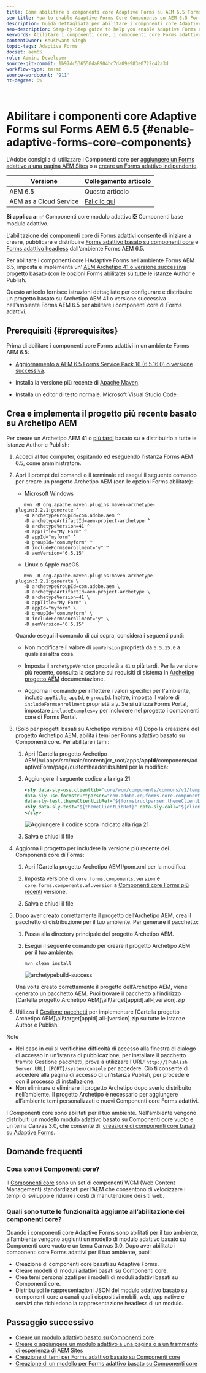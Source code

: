```yaml
---
title: Come abilitare i componenti core Adaptive Forms su AEM 6.5 Forms?
seo-title: How to enable Adaptive Forms Core Components on AEM 6.5 Forms?
description: Guida dettagliata per abilitare i componenti core Adaptive Forms in un ambiente Forms AEM 6.5.
seo-description: Step-by-Step guide to help you enable Adaptive Forms Core Components on an AEM 6.5 Forms environment.
keywords: Abilitare i componenti core, i componenti core Forms adattivo, i componenti core su 6.5, i componenti core Forms adattivo su AEM 6.5, i componenti core AF su AEM 6.5, i componenti core AEM 6.5 di Forms
contentOwner: Khushwant Singh
topic-tags: Adaptive Forms
docset: aem65
role: Admin, Developer
source-git-commit: 1b97dc536550da8904bc7da09e983e0722c42a3d
workflow-type: tm+mt
source-wordcount: '911'
ht-degree: 6%

---
```



# Abilitare i componenti core Adaptive Forms sul Forms AEM 6.5 {#enable-adaptive-forms-core-components}

<span class="preview"> L’Adobe consiglia di utilizzare i Componenti core per [aggiungere un Forms adattivo a una pagina AEM Sites](/help/forms/using/create-or-add-an-adaptive-form-to-aem-sites-page.md) o a [creare un Forms adattivo indipendente](/help/forms/using/create-an-adaptive-form-core-components.md). </span>

| Versione | Collegamento articolo |
| -------- | ---------------------------- |
| AEM 6.5 | Questo articolo |
| AEM as a Cloud Service | [Fai clic qui](https://experienceleague.adobe.com/docs/experience-manager-cloud-service/content/forms/adaptive-forms-authoring/authoring-adaptive-forms-core-components/create-an-adaptive-form-on-forms-cs/using-themes-in-core-components.html) |

**Si applica a:** ✅ Componenti core modulo adattivo ❎ Componenti base modulo adattivo.

L’abilitazione dei componenti core di Forms adattivi consente di iniziare a creare, pubblicare e distribuire [Forms adattivo basato su componenti core](create-an-adaptive-form-core-components.md) e [Forms adattivo headless](https://experienceleague.adobe.com/docs/experience-manager-headless-adaptive-forms/using/overview.html) dall’ambiente Forms AEM 6.5.

Per abilitare i componenti core HAdaptive Forms nell’ambiente Forms AEM 6.5, imposta e implementa un’ [AEM Archetipo 41 o versione successiva](https://experienceleague.adobe.com/docs/experience-manager-core-components/using/developing/archetype/overview.html?lang=it) progetto basato (con le opzioni Forms abilitate) su tutte le istanze Author e Publish.

Questo articolo fornisce istruzioni dettagliate per configurare e distribuire un progetto basato su Archetipo AEM 41 o versione successiva nell’ambiente Forms AEM 6.5 per abilitare i componenti core di Forms adattivi.


## Prerequisiti {#prerequisites}

Prima di abilitare i componenti core Forms adattivi in un ambiente Forms AEM 6.5:

* [Aggiornamento a AEM 6.5 Forms Service Pack 16 (6.5.16.0) o versione successiva](https://experienceleague.adobe.com/docs/experience-manager-65/release-notes/aem-forms-current-service-pack-installation-instructions.html).

* Installa la versione più recente di [Apache Maven](https://maven.apache.org/download.cgi).

* Installa un editor di testo normale. Microsoft Visual Studio Code.

## Crea e implementa il progetto più recente basato su Archetipo AEM

Per creare un Archetipo AEM 41 o [più tardi](https://github.com/adobe/aem-project-archetype) basato su e distribuirlo a tutte le istanze Author e Publish:

1. Accedi al tuo computer, ospitando ed eseguendo l’istanza Forms AEM 6.5, come amministratore.
1. Apri il prompt dei comandi o il terminale ed esegui il seguente comando per creare un progetto Archetipo AEM (con le opzioni Forms abilitate):

   * Microsoft Windows

   ```Shell
      mvn -B org.apache.maven.plugins:maven-archetype-plugin:3.2.1:generate ^
      -D archetypeGroupId=com.adobe.aem ^
      -D archetypeArtifactId=aem-project-archetype ^
      -D archetypeVersion=41 ^
      -D appTitle="My Form" ^
      -D appId="myform" ^
      -D groupId="com.myform" ^
      -D includeFormsenrollment="y" ^
      -D aemVersion="6.5.15" 
   ```

   * Linux o Apple macOS

   ```Shell
      mvn -B org.apache.maven.plugins:maven-archetype-plugin:3.2.1:generate \
      -D archetypeGroupId=com.adobe.aem \
      -D archetypeArtifactId=aem-project-archetype \
      -D archetypeVersion=41 \
      -D appTitle="My Form" \
      -D appId="myform" \
      -D groupId="com.myform" \
      -D includeFormsenrollment="y" \
      -D aemVersion="6.5.15" 
   ```

   Quando esegui il comando di cui sopra, considera i seguenti punti:

   * Non modificare il valore di `aemVersion` proprietà da `6.5.15.0` a qualsiasi altra cosa.

   * Imposta il `archetypeVersion` proprietà a `41` o più tardi. Per la versione più recente, consulta la sezione sui requisiti di sistema in [Archetipo progetto AEM](https://github.com/adobe/aem-project-archetype) documentazione.

   * Aggiorna il comando per riflettere i valori specifici per l&#39;ambiente, incluso `appTitle`, `appId`, e `groupId`. Inoltre, imposta il valore di  `includeFormsenrollment` proprietà a `y`. Se si utilizza Forms Portal, impostare `includeExamples=y` per includere nel progetto i componenti core di Forms Portal.


1. (Solo per progetti basati su Archetipo versione 41) Dopo la creazione del progetto Archetipo AEM, abilita i temi per Forms adattivo basato su Componenti core. Per abilitare i temi:

   1. Apri [Cartella progetto Archetipo AEM]/ui.apps/src/main/content/jcr_root/apps/__appId__/components/adaptiveForm/page/customheaderlibs.html per la modifica:

   1. Aggiungere il seguente codice alla riga 21:

      ```XML
      <sly data-sly-use.clientlib="core/wcm/components/commons/v1/templates/clientlib.html"
      data-sly-use.formstructparser="com.adobe.cq.forms.core.components.models.form.FormStructureParser"
      data-sly-test.themeClientLibRef="${formstructparser.themeClientLibRefFromFormContainer}">
      <sly data-sly-test="${themeClientLibRef}" data-sly-call="${clientlib.css @ categories=themeClientLibRef}"/>
      </sly>
      ```

      ![Aggiungere il codice sopra indicato alla riga 21](/help/forms/using/assets/code-to-enable-themes.png)

   1. Salva e chiudi il file 

1. Aggiorna il progetto per includere la versione più recente dei Componenti core di Forms:

   1. Apri [Cartella progetto Archetipo AEM]/pom.xml per la modifica.
   1. Imposta versione di `core.forms.components.version` e `core.forms.components.af.version` a [Componenti core Forms più recenti](https://github.com/adobe/aem-core-forms-components/tree/release/650) versione.

   1. Salva e chiudi il file 


1. Dopo aver creato correttamente il progetto dell’Archetipo AEM, crea il pacchetto di distribuzione per il tuo ambiente. Per generare il pacchetto:

   1. Passa alla directory principale del progetto Archetipo AEM.

   1. Esegui il seguente comando per creare il progetto Archetipo AEM per il tuo ambiente:

      ```Shell
      mvn clean install
      ```

      ![archetypebuild-success](/help/forms/using/assets/corecomponent-build-successful.png)


   Una volta creato correttamente il progetto dell’Archetipo AEM, viene generato un pacchetto AEM. Puoi trovare il pacchetto all’indirizzo [Cartella progetto Archetipo AEM]\all\target\[appid].all-[version].zip

1. Utilizza il [Gestione pacchetti](https://experienceleague.adobe.com/docs/experience-manager-65/administering/contentmanagement/package-manager.html?lang=it) per implementare [Cartella progetto Archetipo AEM]\all\target\[appid].all-[version].zip su tutte le istanze Author e Publish.

>[!NOTE]
>
>
>
> * Nel caso in cui si verifichino difficoltà di accesso alla finestra di dialogo di accesso in un’istanza di pubblicazione, per installare il pacchetto tramite Gestione pacchetti, prova a utilizzare l’URL: `http://[Publish Server URL]:[PORT]/system/console` per accedere. Ciò ti consente di accedere alla pagina di accesso di un’istanza Publish, per procedere con il processo di installazione.
> * Non eliminare o eliminare il progetto Archetipo dopo averlo distribuito nell’ambiente. Il progetto Archetipo è necessario per aggiungere all’ambiente temi personalizzati e nuovi Componenti core Forms adattivi.

I Componenti core sono abilitati per il tuo ambiente. Nell’ambiente vengono distribuiti un modello modulo adattivo basato su Componenti core vuoto e un tema Canvas 3.0, che consente di: [creazione di componenti core basati su Adaptive Forms](create-an-adaptive-form-core-components.md).

## Domande frequenti

### Cosa sono i Componenti core?

Il [Componenti core](https://experienceleague.adobe.com/docs/experience-manager-core-components/using/introduction.html?lang=it) sono un set di componenti WCM (Web Content Management) standardizzati per l’AEM che consentono di velocizzare i tempi di sviluppo e ridurre i costi di manutenzione dei siti web.

### Quali sono tutte le funzionalità aggiunte all’abilitazione dei componenti core?


Quando i componenti core Adaptive Forms sono abilitati per il tuo ambiente, all’ambiente vengono aggiunti un modello di modulo adattivo basato su Componenti core vuoto e un tema Canvas 3.0. Dopo aver abilitato i componenti core Forms adattivi per il tuo ambiente, puoi:

* Creazione di componenti core basati su Adaptive Forms.
* Creare modelli di moduli adattivi basati su Componenti core.
* Crea temi personalizzati per i modelli di moduli adattivi basati su Componenti core.
* Distribuisci le rappresentazioni JSON del modulo adattivo basato su componenti core a canali quali dispositivi mobili, web, app native e servizi che richiedono la rappresentazione headless di un modulo.

## Passaggio successivo

* [Creare un modulo adattivo basato su Componenti core](/help/forms/using/create-an-adaptive-form-core-components.md)
* [Creare o aggiungere un modulo adattivo a una pagina o a un frammento di esperienza di AEM Sites](create-or-add-an-adaptive-form-to-aem-sites-page.md)
* [Creazione di temi per Forms adattivo basato su Componenti core](create-or-customize-themes-for-adaptive-forms-core-components.md)
* [Creazione di un modello per Forms adattivo basato su Componenti core](template-editor.md)
